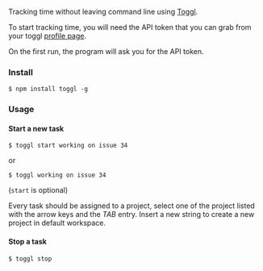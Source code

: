 
Tracking time without leaving command line using [Toggl](https://www.toggl.com/).

To start tracking time, you will need the API token that you can grab from your toggl [profile page](https://www.toggl.com/app/profile).

On the first run, the program will ask you for the API token.

### Install

```console
$ npm install toggl -g
```

### Usage

#### Start a new task

```console
$ toggl start working on issue 34
```

or

```console
$ toggl working on issue 34
```

(```start``` is optional)

Every task should be assigned to a project, select one of the project listed with the arrow keys and the *TAB* entry.
Insert a new string to create a new project in default workspace.

#### Stop a task

```console
$ toggl stop
```

